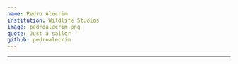 ```yaml
---
name: Pedro Alecrim
institution: Wildlife Studios
image: pedroalecrim.png
quote: Just a sailor
github: pedroalecrim
---
```

---
